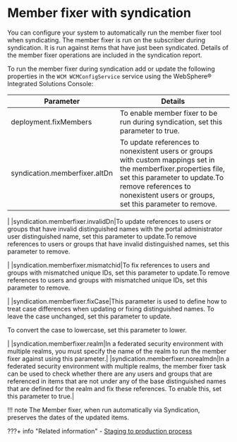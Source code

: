 # Member fixer with syndication

You can configure your system to automatically run the member fixer tool when syndicating. The member fixer is run on the subscriber during syndication. It is run against items that have just been syndicated. Details of the member fixer operations are included in the syndication report.

To run the member fixer during syndication add or update the following properties in the `WCM WCMConfigService` service using the WebSphere® Integrated Solutions Console:

|Parameter|Details|
|---------|-------|
|deployment.fixMembers|To enable member fixer to be run during syndication, set this parameter to true.|
|syndication.memberfixer.altDn|To update references to nonexistent users or groups with custom mappings set in the memberfixer.properties file, set this parameter to update.To remove references to nonexistent users or groups, set this parameter to remove.

|
|syndication.memberfixer.invalidDn|To update references to users or groups that have invalid distinguished names with the portal administrator user distinguished name, set this parameter to update.To remove references to users or groups that have invalid distinguished names, set this parameter to remove.

|
|syndication.memberfixer.mismatchid|To fix references to users and groups with mismatched unique IDs, set this parameter to update.To remove references to users and groups with mismatched unique IDs, set this parameter to remove.

|
|syndication.memberfixer.fixCase|This parameter is used to define how to treat case differences when updating or fixing distinguished names. To leave the case unchanged, set this parameter to update.

To convert the case to lowercase, set this parameter to lower.

|
|syndication.memberfixer.realm|In a federated security environment with multiple realms, you must specify the name of the realm to run the member fixer against using this parameter.|
|syndication.memberfixer.norealmdn|In a federated security environment with multiple realms, the member fixer task can be used to check whether there are any users and groups that are referenced in items that are not under any of the base distinguished names that are defined for the realm and fix these references. To enable this, set this parameter to true.|

!!! note
    The Member fixer, when run automatically via Syndication, preserves the dates of the updated items.

???+ info "Related information"
    - [Staging to production process](../../../../../deployment/manage/staging_to_production/overview_of_staging_to_prod/dep_ovr.md)

